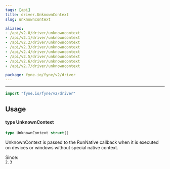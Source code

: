 ```yaml
---
tags: [api]
title: driver.UnknownContext
slug: unknowncontext

aliases:
- /api/v2.0/driver/unknowncontext
- /api/v2.1/driver/unknowncontext
- /api/v2.2/driver/unknowncontext
- /api/v2.3/driver/unknowncontext
- /api/v2.4/driver/unknowncontext
- /api/v2.5/driver/unknowncontext
- /api/v2.6/driver/unknowncontext
- /api/v2.7/driver/unknowncontext

package: fyne.io/fyne/v2/driver
---
```



---
```go
import "fyne.io/fyne/v2/driver"
```

## Usage

#### type UnknownContext

```go
type UnknownContext struct{}
```

UnknownContext is passed to the RunNative callback when it is executed on devices or windows without special native context.


<div class="since">Since: <code>
2.3</code></div>
